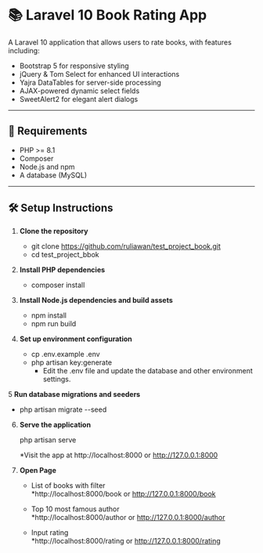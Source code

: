# 📚 Laravel 10 Book Rating App

A Laravel 10 application that allows users to rate books, with features including:

- Bootstrap 5 for responsive styling  
- jQuery & Tom Select for enhanced UI interactions  
- Yajra DataTables for server-side processing  
- AJAX-powered dynamic select fields  
- SweetAlert2 for elegant alert dialogs  

---

## 🚀 Requirements

- PHP >= 8.1  
- Composer  
- Node.js and npm  
- A database (MySQL)

---

## 🛠️ Setup Instructions

1. **Clone the repository**

   - git clone https://github.com/ruliawan/test_project_book.git<br>
   - cd test_project_bbok

2. **Install PHP dependencies**

   - composer install
   
3. **Install Node.js dependencies and build assets**

   - npm install<br>
   - npm run build

4. **Set up environment configuration**

   - cp .env.example .env<br>
   - php artisan key:generate<br>
      * Edit the .env file and update the database and other environment settings.

5  **Run database migrations and seeders**

   - php artisan migrate --seed
   
6. **Serve the application**

   php artisan serve<br>
   
      *Visit the app at http://localhost:8000 or http://127.0.0.1:8000

7. **Open Page**

   - List of books with filter<br>
      *http://localhost:8000/book or http://127.0.0.1:8000/book

   - Top 10 most famous author<br>
     *http://localhost:8000/author or http://127.0.0.1:8000/author

   - Input rating<br>
     *http://localhost:8000/rating or http://127.0.0.1:8000/rating